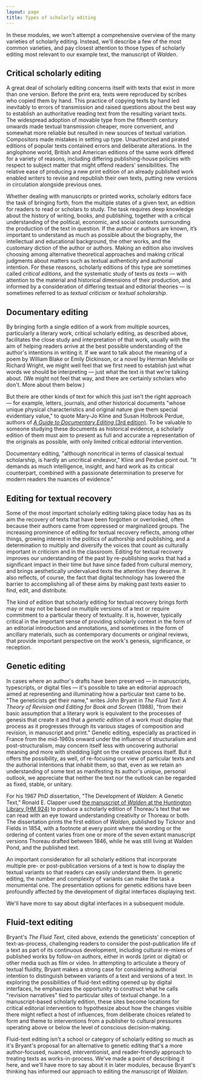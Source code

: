 ```yaml
---
layout: page
title: Types of scholarly editing
---
```


In these modules, we won't attempt a comprehensive overview of the many varieties of scholarly editing. Instead, we'll describe a few of the most common varieties, and pay closest attention to those types of scholarly editing most relevant to our example text, the manuscript of *Walden*.

## Critical scholarly editing

A great deal of scholarly editing concerns itself with texts that exist in more than one version. Before the print era, texts were reproduced by  scribes who copied them by  hand. This practice of copying texts by hand led inevitably to errors of transmission and raised questions about the best way to establish an authoritative reading text from the resulting variant texts. The widespread adoption of movable type from the fifteenth century onwards made textual transmission cheaper, more convenient, and somewhat more reliable but resulted in new sources of textual variation. Compositors made mistakes in setting up type. Unauthorized and pirated editions of popular texts contained errors and deliberate alterations. In the anglophone world, British and American editions of the same work differed for a variety of reasons, including differing publishing-house policies with respect to subject matter that might offend readers' sensibilities. The relative ease of producing a new print edition of an already published work enabled writers to revise and republish their own texts, putting new versions in circulation alongside previous ones.

Whether dealing with manuscripts or printed works, scholarly editors face the task of bringing forth, from the multiple states of a given text, an edition for readers to read or scholars to study. The task requires deep knowledge about the history of writing, books, and publishing, together with a critical understanding of the political, economic, and social contexts surrounding the production of the text in question. If the author or authors are known, it’s important to understand as much as possible about the biography, the intellectual and educational background, the other works, and the customary diction of the author or authors. Making an edition also involves choosing among alternative theoretical approaches and making critical judgments about matters such as textual authenticity and authorial intention. For these reasons, scholarly editions of this type are sometimes called *critical editions*, and the systematic study of texts *as texts* — with attention to the material and historical dimensions of their production, and informed by a consideration of differing textual and editorial theories — is sometimes referred to as *textual criticism* or *textual scholarship*.

## Documentary editing

By bringing forth a single edition of a work from multiple sources, particularly a literary work, critical scholarly editing, as described above, facilitates the close study and interpretation of that work, usually with the aim of helping readers arrive at the best possible understanding of the author's intentions in writing it. If we want to talk about the meaning of a poem by William Blake or Emily Dickinson, or a novel by Herman Melville or Richard Wright, we might well feel that we first need to establish just what words we should be interpreting — just what the text *is* that we're talking about. (We might not feel that way, and there are certainly scholars who don't. More about them below.)

But there are other kinds of text for which this just isn't the right approach — for example, letters, journals, and other historical documents "whose unique physical characteristics and original nature give them special evidentiary value," to quote Mary-Jo Kline and Susan Holbrook Perdue, authors of [*A Guide to Documentary Editing* (3rd edition)](https://gde.upress.virginia.edu/01A-gde.html). To be valuable to someone studying these documents as historical evidence, a scholarly edition of them must aim to present as full and accurate a representation of the originals as possible, with only limited critical editorial intervention. 

Documentary editing, "although noncritical in terms of classical textual scholarship, is hardly an *un*critical endeavor," Kline and Perdue point out. "It demands as much intelligence, insight, and hard work as its critical counterpart, combined with a passionate determination to preserve for modern readers the nuances of evidence."

## Editing for textual recovery

Some of the most important scholarly editing taking place today has as its aim the recovery of texts that have been forgotten or overlooked, often because their authors came from oppressed or marginalized groups. The increasing prominence of editing for textual recovery reflects, among other things, growing interest in the politics of authorship and publishing, and a determination to multiply and diversify the voices that count as culturally important in criticism and in the classroom. Editing for textual recovery improves our understanding of the past by re-publishing works that had a significant impact in their time but have since faded from cultural memory, and brings aesthetically undervalued texts the attention they deserve. It also reflects, of course, the fact that digital technology has lowered the barrier to accomplishing all of these aims by making past texts easier to find, edit, and distribute. 

The kind of edition that scholarly editing for textual recovery brings forth may or may not be based on multiple versions of a text or require commitment to a particular theory of textuality. It is, however, typically critical in the important sense of providing scholarly context in the form of an editorial introduction and annotations, and sometimes in the form of ancillary materials, such as contemporary documents or original reviews, that provide important perspective on the work's genesis, significance, or reception.

## Genetic editing

In cases where an author's drafts have been preserved — in manuscripts, typescripts, or digital files — it's possible to take an editorial approach aimed at representing and illuminating how a particular text came to be. "The geneticists get their name," writes John Bryant in *The Fluid Text: A Theory of Revision and Editing for Book and Screen* (1988), "from their basic assumption that a literary work is equivalent to the processes of genesis that create it and that a *genetic edition* of a work must display that process as it progresses through its various stages of composition and revision, in manuscript and print." Genetic editing, especially as practiced in France from the mid-1960s onward under the influence of structuralism and post-structuralism, may concern itself less with uncovering authorial meaning and more with shedding light on the creative process itself. But it offers the possibility, as well, of re-focusing our view of particular texts and the authorial intentions that inhabit them, so that, even as we retain an understanding of some text as manifesting its author's unique, personal outlook, we appreciate that neither the text nor the outlook can  be regarded as fixed, stable, or unitary.

For his 1967 PhD dissertation, "The Development of *Walden*: A Genetic Text," Ronald E. Clapper used [the manuscript of *Walden* at the Huntington Library (HM 924)](https://cdm16003.contentdm.oclc.org/digital/collection/p16003coll16) to produce a scholarly edition of Thoreau's text that we can read with an eye toward understanding creativity or Thoreau or both. The dissertation prints the first edition of *Walden*, published by Ticknor and Fields in 1854, with a footnote at every point where the wording or the ordering of content varies from one or more of the seven extant manuscript versions Thoreau drafted between 1846, while he was still living at Walden Pond, and the published text.

An important consideration for all scholarly editions that incorporate multiple pre- or post-publication versions of a text is how to display the textual variants so that readers can easily understand them. In genetic editing, the number and complexity of variants can make the task a monumental one. The presentation options for genetic editions have been profoundly affected by the development of digital interfaces displaying text.

We'll have more to say about digital interfaces in a subsequent module.

## Fluid-text editing

Bryant's *The Fluid Text*, cited above, extends the geneticists' conception of text-as-process, challenging readers to consider the post-publication life of a text as part of its continuous development, including cultural re-mixes of published works by follow-on authors, either in words (print or digital) or other media such as film or video. In attempting to articulate a theory of textual fluidity, Bryant makes a strong case for considering authorial intention to distinguish between variants of a text and versions of a text. In exploring the possibilities of fluid-text editing opened up by digital interfaces, he emphasizes the opportunity to construct what he calls "revision narratives" tied to particular sites of textual change. In a manuscript-based scholarly edition, these sites become locations for critical editorial intervention to hypothesize about how the changes visible there might reflect a host of influences, from deliberate choices related to form and theme to interventions from a publisher to cultural pressures operating above or below the level of conscious decision-making.

Fluid-text editing isn't a school or category of scholarly editing so much as it's Bryant's proposal for an alternative to genetic editing that's a more author-focused, nuanced, interventionist, and reader-friendly approach to treating texts as works-in-process. We've made a point of describing it here, and we'll have more to say about it in later modules, because Bryant's thinking has informed our approach to editing the manuscript of *Walden*. 
